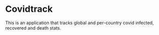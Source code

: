 # Covidtrack

This is an application that tracks global and per-country covid infected, recovered and death stats.
